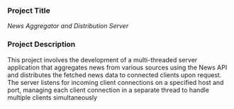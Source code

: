 ### Project Title
*News Aggregator and Distribution Server*

### Project Description
This project involves the development of a multi-threaded server application that aggregates news from various sources using the News API and distributes the fetched news data to connected clients upon request. The server listens for incoming client connections on a specified host and port, managing each client connection in a separate thread to handle multiple clients simultaneously
